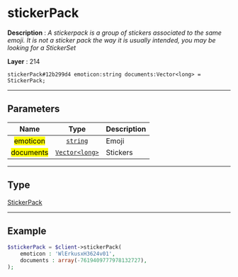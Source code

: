# stickerPack

**Description** : *A stickerpack is a group of stickers associated to the same emoji\.
It is not a sticker pack the way it is usually intended, you may be looking for a StickerSet*

**Layer** : 214

```tl
stickerPack#12b299d4 emoticon:string documents:Vector<long> = StickerPack;
```

---

## Parameters

| Name | Type | Description |
| :---: | :---: | :--- |
| <mark>emoticon</mark> | [`string`](type/string) | Emoji |
| <mark>documents</mark> | [`Vector<long>`](type/long) | Stickers |

---

## Type

[StickerPack](type/StickerPack)

---

## Example

```php
$stickerPack = $client->stickerPack(
	emoticon : 'WlErkusxH3624v01',
	documents : array(-7619409777978132727),
);
```